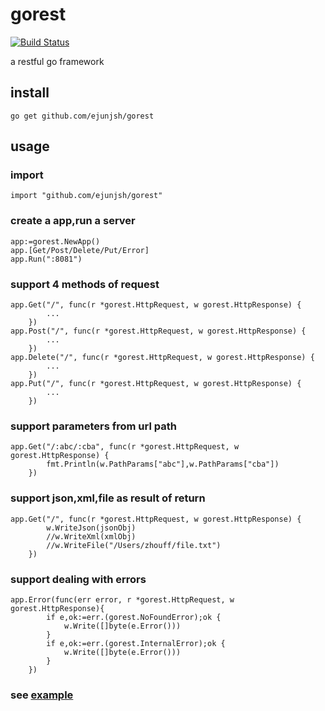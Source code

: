 # gorest
[![Build Status](https://travis-ci.org/ejunjsh/gorest.svg?branch=master)](https://travis-ci.org/ejunjsh/gorest)

a restful go framework
## install
````
go get github.com/ejunjsh/gorest
````
## usage
### import
````
import "github.com/ejunjsh/gorest"
````
### create a app,run a server
````
app:=gorest.NewApp()
app.[Get/Post/Delete/Put/Error]
app.Run(":8081")
````
### support 4 methods of request
````
app.Get("/", func(r *gorest.HttpRequest, w gorest.HttpResponse) {
		...
	})
app.Post("/", func(r *gorest.HttpRequest, w gorest.HttpResponse) {
		...
	})
app.Delete("/", func(r *gorest.HttpRequest, w gorest.HttpResponse) {
		...
	})
app.Put("/", func(r *gorest.HttpRequest, w gorest.HttpResponse) {
		...
	})
````
### support parameters from url path
````
app.Get("/:abc/:cba", func(r *gorest.HttpRequest, w gorest.HttpResponse) {
		fmt.Println(w.PathParams["abc"],w.PathParams["cba"])
	})
````
### support json,xml,file as result of return
````
app.Get("/", func(r *gorest.HttpRequest, w gorest.HttpResponse) {
        w.WriteJson(jsonObj)
        //w.WriteXml(xmlObj)
		//w.WriteFile("/Users/zhouff/file.txt")
	})
````
### support dealing with errors
````
app.Error(func(err error, r *gorest.HttpRequest, w gorest.HttpResponse){
		if e,ok:=err.(gorest.NoFoundError);ok {
			w.Write([]byte(e.Error()))
		}
		if e,ok:=err.(gorest.InternalError);ok {
			w.Write([]byte(e.Error()))
		}
	})
````

### see [example](https://github.com/ejunjsh/gorest/blob/master/main/main.go)